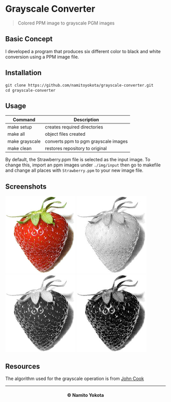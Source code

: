# Grayscale Converter

> Colored PPM image to grayscale PGM images

## Basic Concept

I developed a program that produces six different color to black and white conversion using a PPM image file.

## Installation

```
git clone https://github.com/namitoyokota/grayscale-converter.git
cd grayscale-converter
```

## Usage

| Command        | Description                          |
| -------------- | ------------------------------------ |
| make setup     | creates required directories         |
| make all       | object files created                 |
| make grayscale | converts ppm to pgm grayscale images |
| make clean     | restores repository to original      |

By default, the Strawberry.ppm file is selected as the input image. To change this, import an ppm images under `./img/input` then go to makefile and change all places with `Strawberry.ppm` to your new image file.

## Screenshots

![Before](./screenshots/Strawberry.png "Before")
![Red](./screenshots/Strawberry_Red.png "Red")
![Green](./screenshots/Strawberry_Green.png "Green")
![Blue](./screenshots/Strawberry_Blue.png "Blue")

## Resources

The algorithm used for the grayscale operation is from <a href="https://www.johndcook.com/blog/2009/08/24/algorithms-convert-color-grayscale/">John Cook</a>

<hr>

<h4><center>© Namito Yokota </center><h4>
